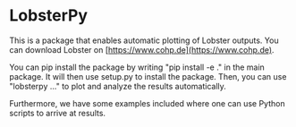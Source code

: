 # LobsterPy

This is a package that enables automatic plotting of Lobster outputs. You can download Lobster on [https://www.cohp.de](https://www.cohp.de).

You can pip install the package by writing "pip install -e ." in the main package. It will then use setup.py to install the package. Then, you can use "lobsterpy ..." to plot and analyze the results automatically.


Furthermore, we have some examples included where one can use Python scripts to arrive at results.
